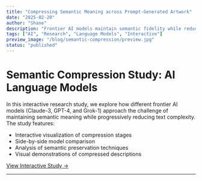 ```yaml
---
title: "Compressing Semantic Meaning across Prompt-Generated Artwork"
date: "2025-02-20"
author: "Shane"
description: "Frontier AI models maintain semantic fidelity while reducing textual complexity."
tags: ["AI", "Research", "Language Models", "Interactive"]
preview_image: "/blog/semantic-compression/preview.jpg"
status: "published"
---
```


# Semantic Compression Study: AI Language Models

In this interactive research study, we explore how different frontier AI models (Claude-3, GPT-4, and Grok-1) approach the challenge of maintaining semantic meaning while progressively reducing text complexity. The study features:

- Interactive visualization of compression stages
- Side-by-side model comparison
- Analysis of semantic preservation techniques
- Visual demonstrations of compressed descriptions

[View Interactive Study →](/blog/semantic-compression)

---
